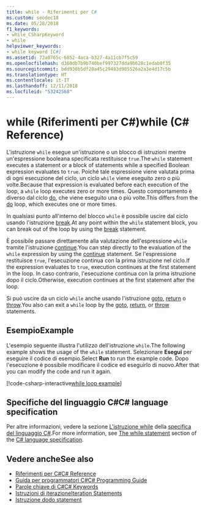 ```yaml
---
title: while - Riferimenti per C#
ms.custom: seodec18
ms.date: 05/28/2018
f1_keywords:
- while_CSharpKeyword
- while
helpviewer_keywords:
- while keyword [C#]
ms.assetid: 72a0765c-6852-4aca-b327-4a11cb7f5c59
ms.openlocfilehash: d360db7b9b740bef997327dda9b628c1edab0f35
ms.sourcegitcommit: bdd930b5df20a45c29483d905526a2a3e4d17c5b
ms.translationtype: HT
ms.contentlocale: it-IT
ms.lasthandoff: 12/11/2018
ms.locfileid: "53242568"
---
```

# <a name="while-c-reference"></a><span data-ttu-id="ad6b7-102">while (Riferimenti per C#)</span><span class="sxs-lookup"><span data-stu-id="ad6b7-102">while (C# Reference)</span></span>

<span data-ttu-id="ad6b7-103">L'istruzione `while` esegue un'istruzione o un blocco di istruzioni mentre un'espressione booleana specificata restituisce `true`.</span><span class="sxs-lookup"><span data-stu-id="ad6b7-103">The `while` statement executes a statement or a block of statements while a specified Boolean expression evaluates to `true`.</span></span> <span data-ttu-id="ad6b7-104">Poiché tale espressione viene valutata prima di ogni esecuzione del ciclo, un ciclo `while` viene eseguito zero o più volte.</span><span class="sxs-lookup"><span data-stu-id="ad6b7-104">Because that expression is evaluated before each execution of the loop, a `while` loop executes zero or more times.</span></span> <span data-ttu-id="ad6b7-105">Questo comportamento è diverso dal ciclo [do](do.md), che viene eseguito una o più volte.</span><span class="sxs-lookup"><span data-stu-id="ad6b7-105">This differs from the [do](do.md) loop, which executes one or more times.</span></span>

<span data-ttu-id="ad6b7-106">In qualsiasi punto all'interno del blocco `while` è possibile uscire dal ciclo usando l'istruzione [break](break.md).</span><span class="sxs-lookup"><span data-stu-id="ad6b7-106">At any point within the `while` statement block, you can break out of the loop by using the [break](break.md) statement.</span></span>

<span data-ttu-id="ad6b7-107">È possibile passare direttamente alla valutazione dell'espressione `while` tramite l'istruzione [continue](continue.md).</span><span class="sxs-lookup"><span data-stu-id="ad6b7-107">You can step directly to the evaluation of the `while` expression by using the [continue](continue.md) statement.</span></span> <span data-ttu-id="ad6b7-108">Se l'espressione restituisce `true`, l'esecuzione continua con la prima istruzione nel ciclo.</span><span class="sxs-lookup"><span data-stu-id="ad6b7-108">If the expression evaluates to `true`, execution continues at the first statement in the loop.</span></span> <span data-ttu-id="ad6b7-109">In caso contrario, l'esecuzione continua con la prima istruzione dopo il ciclo.</span><span class="sxs-lookup"><span data-stu-id="ad6b7-109">Otherwise, execution continues at the first statement after the loop.</span></span>

<span data-ttu-id="ad6b7-110">Si può uscire da un ciclo `while` anche usando l'istruzione [goto](goto.md), [return](return.md) o [throw](throw.md).</span><span class="sxs-lookup"><span data-stu-id="ad6b7-110">You also can exit a `while` loop by the [goto](goto.md), [return](return.md), or [throw](throw.md) statements.</span></span>

## <a name="example"></a><span data-ttu-id="ad6b7-111">Esempio</span><span class="sxs-lookup"><span data-stu-id="ad6b7-111">Example</span></span>

<span data-ttu-id="ad6b7-112">L'esempio seguente illustra l'utilizzo dell'istruzione `while`.</span><span class="sxs-lookup"><span data-stu-id="ad6b7-112">The following example shows the usage of the `while` statement.</span></span> <span data-ttu-id="ad6b7-113">Selezionare **Esegui** per eseguire il codice di esempio.</span><span class="sxs-lookup"><span data-stu-id="ad6b7-113">Select **Run** to run the example code.</span></span> <span data-ttu-id="ad6b7-114">Dopo l'esecuzione è possibile modificare il codice ed eseguirlo di nuovo.</span><span class="sxs-lookup"><span data-stu-id="ad6b7-114">After that you can modify the code and run it again.</span></span>

[!code-csharp-interactive[while loop example](~/samples/snippets/csharp/keywords/IterationKeywordsExamples.cs#3)]

## <a name="c-language-specification"></a><span data-ttu-id="ad6b7-115">Specifiche del linguaggio C#</span><span class="sxs-lookup"><span data-stu-id="ad6b7-115">C# language specification</span></span>

<span data-ttu-id="ad6b7-116">Per altre informazioni, vedere la sezione [L'istruzione while](~/_csharplang/spec/statements.md#the-while-statement) della [specifica del linguaggio C#](../language-specification/index.md).</span><span class="sxs-lookup"><span data-stu-id="ad6b7-116">For more information, see [The while statement](~/_csharplang/spec/statements.md#the-while-statement) section of the [C# language specification](../language-specification/index.md).</span></span>

## <a name="see-also"></a><span data-ttu-id="ad6b7-117">Vedere anche</span><span class="sxs-lookup"><span data-stu-id="ad6b7-117">See also</span></span>

- [<span data-ttu-id="ad6b7-118">Riferimenti per C#</span><span class="sxs-lookup"><span data-stu-id="ad6b7-118">C# Reference</span></span>](../index.md)  
- [<span data-ttu-id="ad6b7-119">Guida per programmatori C#</span><span class="sxs-lookup"><span data-stu-id="ad6b7-119">C# Programming Guide</span></span>](../../programming-guide/index.md)  
- [<span data-ttu-id="ad6b7-120">Parole chiave di C#</span><span class="sxs-lookup"><span data-stu-id="ad6b7-120">C# Keywords</span></span>](index.md)  
- [<span data-ttu-id="ad6b7-121">Istruzioni di iterazione</span><span class="sxs-lookup"><span data-stu-id="ad6b7-121">Iteration Statements</span></span>](iteration-statements.md)  
- [<span data-ttu-id="ad6b7-122">Istruzione do</span><span class="sxs-lookup"><span data-stu-id="ad6b7-122">do statement</span></span>](do.md)  
